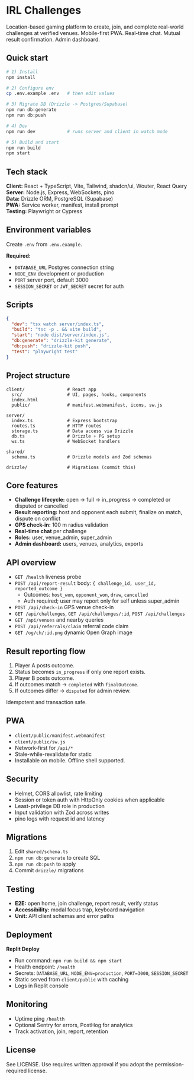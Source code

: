 # IRL Challenges

Location-based gaming platform to create, join, and complete real-world challenges at verified venues. Mobile-first PWA. Real-time chat. Mutual result confirmation. Admin dashboard.

## Quick start

```bash
# 1) Install
npm install

# 2) Configure env
cp .env.example .env   # then edit values

# 3) Migrate DB (Drizzle -> Postgres/Supabase)
npm run db:generate
npm run db:push

# 4) Dev
npm run dev            # runs server and client in watch mode

# 5) Build and start
npm run build
npm start
```

## Tech stack

**Client:** React + TypeScript, Vite, Tailwind, shadcn/ui, Wouter, React Query  
**Server:** Node.js, Express, WebSockets, pino  
**Data:** Drizzle ORM, PostgreSQL (Supabase)  
**PWA:** Service worker, manifest, install prompt  
**Testing:** Playwright or Cypress  

## Environment variables

Create `.env` from `.env.example`.

**Required:**
- `DATABASE_URL` Postgres connection string
- `NODE_ENV` development or production
- `PORT` server port, default 3000
- `SESSION_SECRET` or `JWT_SECRET` secret for auth

## Scripts

```json
{
  "dev": "tsx watch server/index.ts",
  "build": "tsc -p . && vite build",
  "start": "node dist/server/index.js",
  "db:generate": "drizzle-kit generate",
  "db:push": "drizzle-kit push",
  "test": "playwright test"
}
```

## Project structure

```
client/                # React app
  src/                 # UI, pages, hooks, components
  index.html
  public/              # manifest.webmanifest, icons, sw.js

server/
  index.ts             # Express bootstrap
  routes.ts            # HTTP routes
  storage.ts           # Data access via Drizzle
  db.ts                # Drizzle + PG setup
  ws.ts                # WebSocket handlers

shared/
  schema.ts            # Drizzle models and Zod schemas

drizzle/               # Migrations (commit this)
```

## Core features

- **Challenge lifecycle:** open -> full -> in_progress -> completed or disputed or cancelled
- **Result reporting:** host and opponent each submit, finalize on match, dispute on conflict
- **GPS check-in:** 100 m radius validation
- **Real-time chat** per challenge
- **Roles:** user, venue_admin, super_admin
- **Admin dashboard:** users, venues, analytics, exports

## API overview

- `GET /health` liveness probe
- `POST /api/report-result` body: `{ challenge_id, user_id, reported_outcome }`
  - Outcomes: `host_won`, `opponent_won`, `draw`, `cancelled`
  - Auth required; user may report only for self unless super_admin
- `POST /api/check-in` GPS venue check-in
- `GET /api/challenges`, `GET /api/challenges/:id`, `POST /api/challenges`
- `GET /api/venues` and nearby queries
- `POST /api/referrals/claim` referral code claim
- `GET /og/ch/:id.png` dynamic Open Graph image

## Result reporting flow

1. Player A posts outcome.
2. Status becomes `in_progress` if only one report exists.
3. Player B posts outcome.
4. If outcomes match -> `completed` with `finalOutcome`.
5. If outcomes differ -> `disputed` for admin review.

Idempotent and transaction safe.

## PWA

- `client/public/manifest.webmanifest`
- `client/public/sw.js`
- Network-first for `/api/*`
- Stale-while-revalidate for static
- Installable on mobile. Offline shell supported.

## Security

- Helmet, CORS allowlist, rate limiting
- Session or token auth with HttpOnly cookies when applicable
- Least-privilege DB role in production
- Input validation with Zod across writes
- pino logs with request id and latency

## Migrations

1. Edit `shared/schema.ts`
2. `npm run db:generate` to create SQL
3. `npm run db:push` to apply
4. Commit `drizzle/` migrations

## Testing

- **E2E:** open home, join challenge, report result, verify status
- **Accessibility:** modal focus trap, keyboard navigation
- **Unit:** API client schemas and error paths

## Deployment

**Replit Deploy**
- Run command: `npm run build && npm start`
- Health endpoint: `/health`
- Secrets: `DATABASE_URL`, `NODE_ENV=production`, `PORT=3000`, `SESSION_SECRET`
- Static served from `client/public` with caching
- Logs in Replit console

## Monitoring

- Uptime ping `/health`
- Optional Sentry for errors, PostHog for analytics
- Track activation, join, report, retention

## License

See LICENSE. Use requires written approval if you adopt the permission-required license.